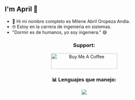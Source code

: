 ## I'm April 👋

<!--
**MileneApril/MileneApril** is a ✨ _special_ ✨ repository because its `README.md` (this file) appears on your GitHub profile.

Here are some ideas to get you started:
-->
- 🔭 Hi mi nombre completo es Milene Abril Oropeza Andia. 
- 🤓 Estoy en la carrera de ingenieria en sistemas.
- "Dormir es de humanos, yo soy ingeniera." 😅 
 <h3 align="center"> Support:</h3>

<p align="center">
  <a href="https://www.buymeacoffee.com/josuerv99" target="_blank">
    <img src="https://cdn.buymeacoffee.com/buttons/v2/default-yellow.png" alt="Buy Me A Coffee" height="50" width="210">
  </a>
</p>

<h3 align="center">📊 Lenguajes que manejo:</h3>

<p align="center">
  <img src="https://skillicons.dev/icons?i=java,javascript,c,html&theme=dark" />
</p>

